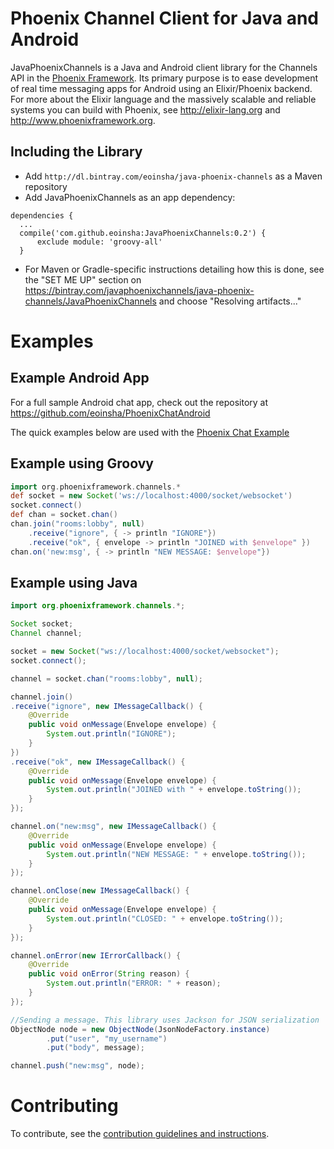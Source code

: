 # Phoenix Channel Client for Java and Android

JavaPhoenixChannels is a Java and Android client library for the Channels API in the [Phoenix Framework](http://www.phoenixframework.org/). Its primary purpose is to ease development of real time messaging apps for Android using an Elixir/Phoenix backend. For more about the Elixir language and the massively scalable and reliable systems you can build with Phoenix, see http://elixir-lang.org and http://www.phoenixframework.org.

## Including the Library

- Add `http://dl.bintray.com/eoinsha/java-phoenix-channels` as a Maven repository
- Add JavaPhoenixChannels as an app dependency:
```
dependencies {
  ...
  compile('com.github.eoinsha:JavaPhoenixChannels:0.2') {
      exclude module: 'groovy-all'
  }
```
- For Maven or Gradle-specific instructions detailing how this is done, see the "SET ME UP" section on https://bintray.com/javaphoenixchannels/java-phoenix-channels/JavaPhoenixChannels and choose "Resolving artifacts..."

# Examples

## Example Android App

For a full sample Android chat app, check out the repository at https://github.com/eoinsha/PhoenixChatAndroid

The quick examples below are used with the [Phoenix Chat Example](https://github.com/chrismccord/phoenix_chat_example)

## Example using Groovy
```groovy
import org.phoenixframework.channels.*
def socket = new Socket('ws://localhost:4000/socket/websocket')
socket.connect()
def chan = socket.chan()
chan.join("rooms:lobby", null)
    .receive("ignore", { -> println "IGNORE"})
    .receive("ok", { envelope -> println "JOINED with $envelope" })
chan.on('new:msg', { -> println "NEW MESSAGE: $envelope"})

```

## Example using Java
```java
import org.phoenixframework.channels.*;

Socket socket;
Channel channel;

socket = new Socket("ws://localhost:4000/socket/websocket");
socket.connect();

channel = socket.chan("rooms:lobby", null);

channel.join()
.receive("ignore", new IMessageCallback() {
    @Override
    public void onMessage(Envelope envelope) {
        System.out.println("IGNORE");
    }
})
.receive("ok", new IMessageCallback() {
    @Override
    public void onMessage(Envelope envelope) {
        System.out.println("JOINED with " + envelope.toString());
    }
});

channel.on("new:msg", new IMessageCallback() {
    @Override
    public void onMessage(Envelope envelope) {
        System.out.println("NEW MESSAGE: " + envelope.toString());
    }
});

channel.onClose(new IMessageCallback() {
    @Override
    public void onMessage(Envelope envelope) {
        System.out.println("CLOSED: " + envelope.toString());
    }
});

channel.onError(new IErrorCallback() {
    @Override
    public void onError(String reason) {
        System.out.println("ERROR: " + reason);
    }
});

//Sending a message. This library uses Jackson for JSON serialization
ObjectNode node = new ObjectNode(JsonNodeFactory.instance)
        .put("user", "my_username")
        .put("body", message);

channel.push("new:msg", node);
```

# Contributing

To contribute, see the [contribution guidelines and instructions](./CONTRIBUTING.md).
